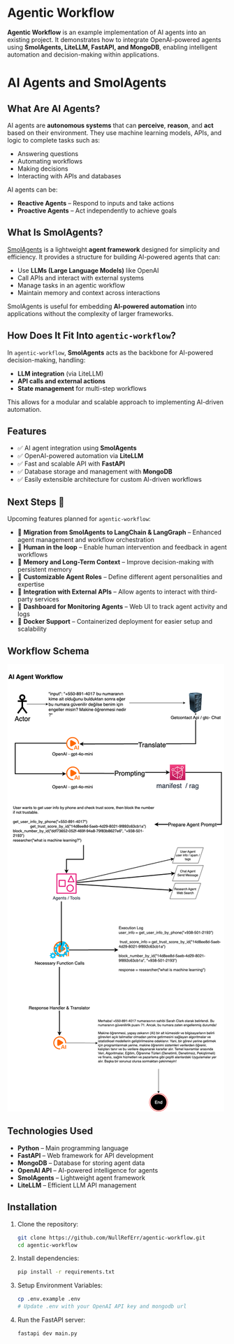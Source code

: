 # Agentic Workflow

**Agentic Workflow** is an example implementation of AI agents into an existing project. It demonstrates how to
integrate OpenAI-powered agents using **SmolAgents, LiteLLM, FastAPI, and MongoDB**, enabling intelligent automation and
decision-making within applications.

# AI Agents and SmolAgents

## What Are AI Agents?

AI agents are **autonomous systems** that can **perceive**, **reason**, and **act** based on their environment. They use
machine learning models, APIs, and logic to complete tasks such as:

- Answering questions
- Automating workflows
- Making decisions
- Interacting with APIs and databases

AI agents can be:

- **Reactive Agents** – Respond to inputs and take actions
- **Proactive Agents** – Act independently to achieve goals

## What Is SmolAgents?

[SmolAgents](https://github.com/smol-ai/developer/) is a lightweight **agent framework** designed for simplicity and
efficiency. It provides a structure for building AI-powered agents that can:

- Use **LLMs (Large Language Models)** like OpenAI
- Call APIs and interact with external systems
- Manage tasks in an agentic workflow
- Maintain memory and context across interactions

SmolAgents is useful for embedding **AI-powered automation** into applications without the complexity of larger
frameworks.

## How Does It Fit Into `agentic-workflow`?

In `agentic-workflow`, **SmolAgents** acts as the backbone for AI-powered decision-making, handling:

- **LLM integration** (via LiteLLM)
- **API calls and external actions**
- **State management** for multi-step workflows

This allows for a modular and scalable approach to implementing AI-driven automation.

## Features

- ✅ AI agent integration using **SmolAgents**
- ✅ OpenAI-powered automation via **LiteLLM**
- ✅ Fast and scalable API with **FastAPI**
- ✅ Database storage and management with **MongoDB**
- ✅ Easily extensible architecture for custom AI-driven workflows

## Next Steps 🚀

Upcoming features planned for `agentic-workflow`:

- 🔹 **Migration from SmolAgents to LangChain & LangGraph** – Enhanced agent management and workflow orchestration
- 🔹 **Human in the loop** – Enable human intervention and feedback in agent workflows
- 🔹 **Memory and Long-Term Context** – Improve decision-making with persistent memory
- 🔹 **Customizable Agent Roles** – Define different agent personalities and expertise
- 🔹 **Integration with External APIs** – Allow agents to interact with third-party services
- 🔹 **Dashboard for Monitoring Agents** – Web UI to track agent activity and logs
- 🔹 **Docker Support** – Containerized deployment for easier setup and scalability

## Workflow Schema

![Agentic Workflow Screenshot](agent-workflow.png)

## Technologies Used

- **Python** – Main programming language
- **FastAPI** – Web framework for API development
- **MongoDB** – Database for storing agent data
- **OpenAI API** – AI-powered intelligence for agents
- **SmolAgents** – Lightweight agent framework
- **LiteLLM** – Efficient LLM API management

## Installation

1. Clone the repository:
   ```bash
   git clone https://github.com/NullRefErr/agentic-workflow.git
   cd agentic-workflow
2. Install dependencies:
   ```bash
   pip install -r requirements.txt
3. Setup Environment Variables:
   ```bash
   cp .env.example .env
   # Update .env with your OpenAI API key and mongodb url
4. Run the FastAPI server:
   ```bash
   fastapi dev main.py